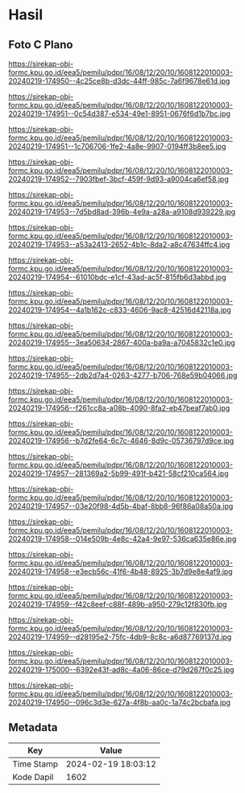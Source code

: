 # Hasil

## Foto C Plano

https://sirekap-obj-formc.kpu.go.id/eea5/pemilu/pdpr/16/08/12/20/10/1608122010003-20240219-174950--4c25ce8b-d3dc-44ff-985c-7a6f9678e61d.jpg

https://sirekap-obj-formc.kpu.go.id/eea5/pemilu/pdpr/16/08/12/20/10/1608122010003-20240219-174951--0c54d387-e534-49e1-8951-0676f6d1b7bc.jpg

https://sirekap-obj-formc.kpu.go.id/eea5/pemilu/pdpr/16/08/12/20/10/1608122010003-20240219-174951--1c706706-1fe2-4a8e-9907-0194ff3b8ee5.jpg

https://sirekap-obj-formc.kpu.go.id/eea5/pemilu/pdpr/16/08/12/20/10/1608122010003-20240219-174952--7903fbef-3bcf-459f-9d93-a9004ca6ef58.jpg

https://sirekap-obj-formc.kpu.go.id/eea5/pemilu/pdpr/16/08/12/20/10/1608122010003-20240219-174953--7d5bd8ad-396b-4e9a-a28a-a9108d939229.jpg

https://sirekap-obj-formc.kpu.go.id/eea5/pemilu/pdpr/16/08/12/20/10/1608122010003-20240219-174953--a53a2413-2652-4b1c-8da2-a8c47634ffc4.jpg

https://sirekap-obj-formc.kpu.go.id/eea5/pemilu/pdpr/16/08/12/20/10/1608122010003-20240219-174954--61010bdc-e1cf-43ad-ac5f-815fb6d3abbd.jpg

https://sirekap-obj-formc.kpu.go.id/eea5/pemilu/pdpr/16/08/12/20/10/1608122010003-20240219-174954--4a1b162c-c833-4606-9ac8-42516d42118a.jpg

https://sirekap-obj-formc.kpu.go.id/eea5/pemilu/pdpr/16/08/12/20/10/1608122010003-20240219-174955--3ea50634-2867-400a-ba9a-a7045832c1e0.jpg

https://sirekap-obj-formc.kpu.go.id/eea5/pemilu/pdpr/16/08/12/20/10/1608122010003-20240219-174955--2db2d7a4-0263-4277-b706-768e59b04066.jpg

https://sirekap-obj-formc.kpu.go.id/eea5/pemilu/pdpr/16/08/12/20/10/1608122010003-20240219-174956--f261cc8a-a08b-4090-8fa2-eb47beaf7ab0.jpg

https://sirekap-obj-formc.kpu.go.id/eea5/pemilu/pdpr/16/08/12/20/10/1608122010003-20240219-174956--b7d2fe64-6c7c-4646-8d9c-05736797d9ce.jpg

https://sirekap-obj-formc.kpu.go.id/eea5/pemilu/pdpr/16/08/12/20/10/1608122010003-20240219-174957--281369a2-5b99-491f-b421-58cf210ca564.jpg

https://sirekap-obj-formc.kpu.go.id/eea5/pemilu/pdpr/16/08/12/20/10/1608122010003-20240219-174957--03e20f98-4d5b-4baf-8bb8-96f86a08a50a.jpg

https://sirekap-obj-formc.kpu.go.id/eea5/pemilu/pdpr/16/08/12/20/10/1608122010003-20240219-174958--014e509b-4e8c-42a4-9e97-536ca635e86e.jpg

https://sirekap-obj-formc.kpu.go.id/eea5/pemilu/pdpr/16/08/12/20/10/1608122010003-20240219-174958--e3ecb56c-41f6-4b48-8925-3b7d9e8e4af9.jpg

https://sirekap-obj-formc.kpu.go.id/eea5/pemilu/pdpr/16/08/12/20/10/1608122010003-20240219-174959--f42c8eef-c88f-489b-a950-279c12f830fb.jpg

https://sirekap-obj-formc.kpu.go.id/eea5/pemilu/pdpr/16/08/12/20/10/1608122010003-20240219-174959--d28195e2-75fc-4db9-8c8c-a6d87769137d.jpg

https://sirekap-obj-formc.kpu.go.id/eea5/pemilu/pdpr/16/08/12/20/10/1608122010003-20240219-175000--6392e43f-ad8c-4a06-86ce-d79d267f0c25.jpg

https://sirekap-obj-formc.kpu.go.id/eea5/pemilu/pdpr/16/08/12/20/10/1608122010003-20240219-174950--096c3d3e-627a-4f8b-aa0c-1a74c2bcbafa.jpg


## Metadata

| Key        | Value               |
| ---------- | ------------------- |
| Time Stamp | 2024-02-19 18:03:12 |
| Kode Dapil | 1602                |



